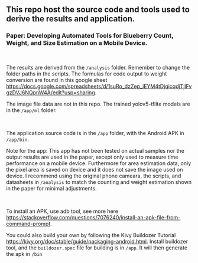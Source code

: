 ## This repo host the source code and tools used to derive the results and application.
### Paper: Developing Automated Tools for Blueberry Count, Weight, and Size Estimation on a Mobile Device.
<br>

The results are derived from the `/analysis` folder. Remember to change the folder paths in the scripts. The formulas for code output to weight conversion are found in this google sheet https://docs.google.com/spreadsheets/d/1suRo_dzZep_iEYM4tDjqicqdjTjlFvgzDVJ6NQpnW4A/edit?usp=sharing.

The image file data are not in this repo. The trained yolov5-tflite models are in the `/app/ml` folder.

<br>

The application source code is in the `/app` folder, with the Android APK in `/app/bin`. 

Note for the app: This app has not been tested on actual samples nor the output results are used in the paper, except only used to measure time performance on a mobile device. Furthermore for area estimation data, only the pixel area is saved on device and it does not save the image used on device. I recommend using the original phone cameara, the scripts, and datasheets in `/analysis` to match the counting and weight estimation shown in the paper for minimal adjustments.

<br>

To install an APK, use adb tool, see more here https://stackoverflow.com/questions/7076240/install-an-apk-file-from-command-prompt. 

You could also build your own by following the Kivy Buildozer Tutorial https://kivy.org/doc/stable/guide/packaging-android.html. Install buildozer tool, and the `buildozer.spec` file for building is in `/app`. It will then generate the apk in `/bin`

